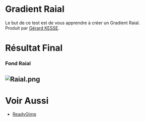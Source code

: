 # Gradient Raial

Le but de ce test est de vous apprendre à créer un Gradient Raial.  
Produit par 
[Gérard KESSE](https://github.com/gkesse/ "https://github.com/gkesse").

# Résultat Final

### Fond Raial
![Raial.png](https://raw.githubusercontent.com/gkesse/ReadyGimp/master/Gradient/Raial.png)
---
# Voir Aussi

* [ReadyGimp](https://github.com/gkesse/ReadyGimp/#apprendre-la-synthèse-dimages-avec-gimp "ReadyGimp")
